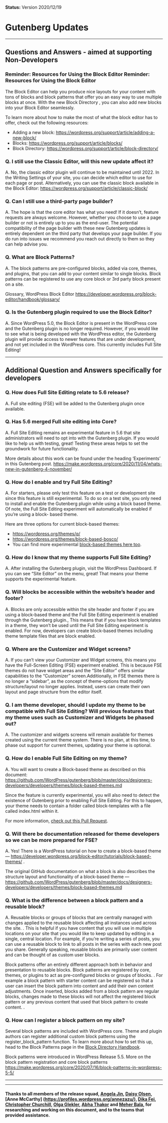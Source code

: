 **Status:** Version 2020/12/19 

# Gutenberg Updates

***

## Questions and Answers - aimed at supporting Non-Developers

### Reminder: Resources for Using the Block Editor Reminder: Resources for Using the Block Editor 

The Block Editor can help you produce nice layouts for your content with tons of blocks and block patterns that offer you an easy way to use multiple blocks at once. With the new Block Directory , you can also add new blocks into your Block Editor seamlessly. 

To learn more about how to make the most of what the block editor has to offer, check out the following resources:

- Adding a new block: https://wordpress.org/support/article/adding-a-new-block/ 
- Blocks: https://wordpress.org/support/article/blocks/ 
- Block Directory: https://wordpress.org/support/article/block-directory/ 


### Q. I still use the Classic Editor, will this new update affect it?
A. No, the classic editor plugin will continue to be maintained until 2022. In the Writing Settings of your site, you can decide which editor to use for each page or post. Alternatively, you can use the classic block available in the Block Editor: https://wordpress.org/support/article/classic-block/ 


### Q. Can I still use a  third-party page builder?
A. The hope is that the core editor has what you need! If it doesn’t, feature requests are always welcome. However, whether you choose to use a page builder or not is entirely up to you as the end-user. The potential compatibility of the page builder with these new Gutenberg updates is entirely dependent on the third party that develops your page builder. If you do run into issues we recommend you reach out directly to them so they can help advise you.


### Q. What are Block Patterns?
A. The block patterns are pre-configured  blocks, added via core, themes, and plugins, that you can add to your content similar to single blocks. Block patterns  can be registered to use any core block or 3rd party block present on a site. 

Glossary, WordPress Block Editor  https://developer.wordpress.org/block-editor/handbook/glossary/


### Q. Is the Gutenberg plugin required to use the Block Editor?
A. Since WordPress 5.0, the Block Editor is present in the WordPress core and the Gutenberg plugin is no longer required. However, if you would like to see what is being developed with the WordPress editor, the Gutenberg plugin will provide  access to newer features that are under development, and not yet included in the WordPress core. This currently includes Full Site Editing!

***

## Additional Question and Answers specifically for developers

### Q. How does Full Site Editing relate to 5.6 release?
A. Full site editing (FSE) will be added to the Gutenberg plugin once available.


### Q. Has 5.6 merged Full site editing into Core?
A. Full Site Editing remains an experimental feature in 5.6 that site administrators will need to opt into with the Gutenberg plugin. If you would like to help us with testing, great! Testing these areas helps to set the groundwork for future functionality.

More details about this work can be found under the heading ‘Experiments’ in this Gutenberg post. https://make.wordpress.org/core/2020/11/04/whats-new-in-gutenberg-4-november/ 


### Q. How do I enable and try Full Site Editing?
A. For starters, please only test this feature on a test or development site since this feature is still experimental. To do so on a test site, you only need to install and enable the Gutenberg plugin while using a block based theme. Of note, the Full Site Editing experiment will automatically be enabled if you’re using a block- based theme. 

Here are three options for current block-based themes:
- https://wordpress.org/themes/q/  
- https://wordpress.org/themes/block-based-bosco/
- You can find more experimental [block-based themes here too](https://github.com/WordPress/theme-experiments). 



### Q. How do I know that my theme supports Full Site Editing?

A. After installing the Gutenberg plugin, visit the WordPress Dashboard. If you can see “Site Editor” on the menu, great! That means your theme supports the experimental feature.



### Q. Will blocks be accessible within the website’s header and footer?

A. Blocks are only accessible within the site header and footer if you are using a block-based theme and the Full Site Editing experiment is enabled through the Gutenberg plugin., This means that if you have block templates in a theme, they won’t be used until the Full Site Editing experiment is enabled. For now, developers can create block-based themes including theme template files that are block enabled.


### Q. Where are the Customizer and Widget screens?

A. If you can’t view your Customizer and Widget screens, this means you have the  Full-Screen Editing (FSE) experiment enabled. This is because FSE themes do not have widget areas and the “Site Editor” offers similar capabilities to the “Customizer” screen.Additionally, in FSE themes there is no longer a “sidebar”, as the concept of theme-options that modify structure/layout no longer applies. Instead, users can create their own layout and page structure from the editor itself.



### Q. I am theme developer, should I update my theme to be compatible with Full Site Editing? Will previous features that my theme uses such as Customizer and Widgets be phased out?

A. The customizer and widgets screens will remain available for themes created using the current theme system.  There is no plan, at this time, to phase out support for  current themes, updating your theme is optional.



### Q. How do I enable Full Site Editing on my theme?

A. You will want to create a Block-based theme as described on this document: https://github.com/WordPress/gutenberg/blob/master/docs/designers-developers/developers/themes/block-based-themes.md 

Since the feature is currently experimental, you will also need to detect the existence of Gutenberg prior to enabling Full Site Editing. For this to happen, your theme needs to contain a folder called block-templates with a file called index.html within it. 

For more information, [check out this Pull Request](https://github.com/WordPress/gutenberg/pull/26500). 




### Q. Will there be documentation released for theme developers so we can be more prepared for FSE?

A. Yes! There is a WordPress tutorial on how to create a block-based theme — https://developer.wordpress.org/block-editor/tutorials/block-based-themes/  .

The original GitHub documentation on what a block is also describes the structure layout and functionality of a block-based theme — https://github.com/WordPress/gutenberg/blob/master/docs/designers-developers/developers/themes/block-based-themes.md 






### Q. What is the difference between a block pattern and a reusable block?

A. Reusable blocks or groups of blocks that are  centrally  managed with changes applied to the reusable block affecting all instances used across the site. . This is helpful if you have content that you will use in multiple locations on your site that you would like to keep updated by editing in a single, central location. For example, if you’re writing a series of posts, you can use a reusable block to link to all posts in the series with each new post you share. Generally speaking, reusable blocks are primarily user content and can be thought of as custom user blocks.

Block patterns offer an entirely different approach both in behavior and presentation to reusable blocks. Block patterns are registered by core, themes, or plugins to act as pre-configured blocks or groups of blocks. . For example   a block pattern with starter content can be registered so that a user can insert the block pattern into content and add their own content adjustments. Once inserted, blocks added from a block pattern are regular blocks, changes made to these blocks will not affect the registered block pattern or any previous content that used that block pattern to create content. .

### Q. How can I register a block pattern on my site?

Several block patterns are included with WordPress core.  Theme and plugin authors can register additional custom block patterns using the register_block_pattern function. To learn more about how to set this up, head to the Block Patterns page in the [Block Directory Handbook](https://developer.wordpress.org/block-editor/developers/block-api/block-patterns/).


Block patterns were introduced in WordPress Release 5.5. More on the block pattern registration and core block patterns https://make.wordpress.org/core/2020/07/16/block-patterns-in-wordpress-5-5/ 


***


***


#### Thanks to all members of the release squad, [Angela Jin](https://profiles.wordpress.org/angelasjin/), [Daisy Olsen](https://profiles.wordpress.org/daisyo/), [Anne McCarthy] (https://profiles.wordpress.org/annezazu/), [Dika Fei](https://profiles.wordpress.org/jellypixel/), [Christopher Churchill](https://profiles.wordpress.org/vimes1984/), [Olga Glekler](https://profiles.wordpress.org/oglekler/), [Abha Thakor](https://profiles.wordpress.org/webcommsat/) and [Meher Bala](https://profiles.wordpress.org/meher/), for researching and working on this document, and to the teams that provided assistance. 




